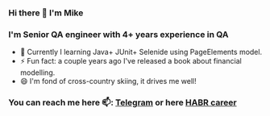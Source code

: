 ### Hi there 👋 I'm Mike 

### I'm Senior QA engineer with 4+ years experience in QA
- 🌱 Currently I learning 
          Java+
          JUnit+
          Selenide 
          using PageElements model.
- ⚡ Fun fact: a couple years ago I've released a book about financial modelling.
- 😄 I'm fond of cross-country skiing, it drives me well!

### You can reach me here 📫: [Telegram](https://www.t.me/strategyday) or here [HABR career](https://career.habr.com/qatester)

<!--
**QAtester-MM/QAtester-MM** is a ✨ _special_ ✨ repository because its `README.md` (this file) appears on your GitHub profile.

Here are some ideas to get you started:

- 🔭 I’m currently working on ...
- 🌱 I’m currently learning Java+JUnit+Selenide with PageElements model
- 👯 I’m looking to collaborate on ...
- 🤔 I’m looking for help with ...
- 💬 Ask me about ...
- 📫 How to reach me: ...
- 😄 Pronouns: ...
- ⚡ Fun fact: ...
-->
